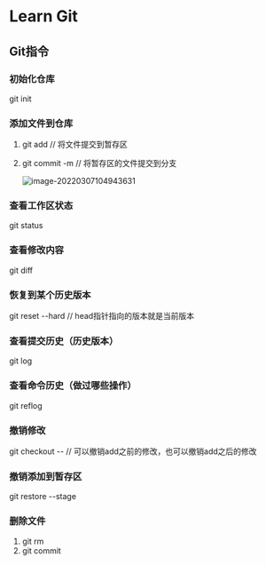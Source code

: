 # Learn Git

## Git指令

### 初始化仓库

git init

### 添加文件到仓库

1. git add <file>	// 将文件提交到暂存区

2. git commit -m <message>    // 将暂存区的文件提交到分支

   ![image-20220307104943631](C:\Users\12524\learnGit\learnGit.assets\image-20220307104943631.png)

### 查看工作区状态

git status

### 查看修改内容

git diff

### 恢复到某个历史版本

git reset --hard <commitid> // head指针指向的版本就是当前版本

### 查看提交历史（历史版本）

git log

### 查看命令历史（做过哪些操作）

git reflog

### 撤销修改

git checkout -- <file name> // 可以撤销add之前的修改，也可以撤销add之后的修改

### 撤销添加到暂存区

git restore --stage <file name>

### 删除文件

1. git rm <file name>
2. git commit